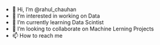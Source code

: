 - 👋 Hi, I’m @rahul_chauhan
- 👀 I’m interested in working on Data 
- 🌱 I’m currently learning Data Scintist
- 💞️ I’m looking to collaborate on Machine Lerning Projects
- 📫 How to reach me 

<!---
rc100488/rc100488 is a ✨ special ✨ repository because its `README.md` (this file) appears on your GitHub profile.
You can click the Preview link to take a look at your changes.
--->

